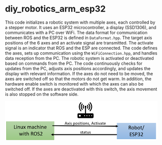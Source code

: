 # diy_robotics_arm_esp32
This code initializes a robotic system with multiple axes, each controlled by a stepper motor. It uses an ESP32 microcontroller, a display (SSD1306), and communicates with a PC over WiFi. The data format for communication between ROS and the ESP32 is defined in `DataFormat.hpp`. The target axis positions of the 6 axes and an activate signal are transmitted. The activate signal is an indicator that ROS and the ESP are connected. 
The code defines the axes, sets up communication using the `WiFiConnection.hpp`, and handles data reception from the PC. The robotic system is activated or deactivated based on commands from the PC. The code continuously checks for updates from the PC, adjusts axis positions accordingly, and updates the display with relevant information. If the axes do not need to be moved, the axes are switched off so that the motors do not get warm. In addition, the hardware enable switch is monitored with which the axes can also be switched off. If the axes are deactivated with this switch, the axis movement is also stopped on the software side.

![Communication](images/Communication.png)

